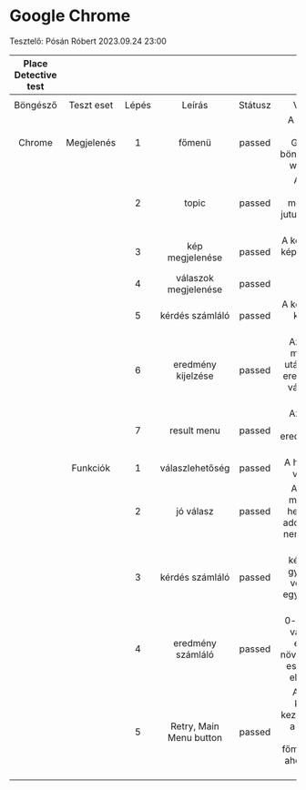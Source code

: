 # Google Chrome

Tesztelő: Pósán Róbert
2023.09.24 23:00

| **Place Detective test** |  |  |  |  |  |  |
|:---:|:---:|:---:|:---:|:---:|:---:|:---:|
|  |  |  |  |  |  |  |
| Böngésző | Teszt eset | Lépés | Leírás | Státusz | Várt eredmény | Kapott eredmény |
| Chrome | Megjelenés | 1 | főmenü | passed | A menü helyesen jelenik meg a Google Chrome böngésző ablakában webes nézetben | A menü helyesen jelenik meg a Google Chrome böngésző ablakában webes nézetben |
|  |  | 2 | topic | passed | A topic nevére kattintva, a megfelelő oldalra jutunk és megjelenik az 1. kérdés | A topic nevére kattintva, a megfelelő oldalra jutunk és megjelenik az 1. kérdés |
|  |  | 3 | kép megjelenése | passed | A  kérdéshez tartozó kép méretarányosan megjelenik | A  kérdéshez tartozó kép méretarányosan megjelenik |
|  |  | 4 | válaszok megjelenése | passed | 4 db válasz megjelenik | 4 db válasz megjeleni |
|  |  | 5 | kérdés számláló | passed | A kép felett az adott kérdés számát megjeleníti | A kérdés szám a megfelelő helyen megjelent |
|  |  | 6 | eredmény kijelzése | passed | Az utolsó kérdés megválaszolása után megjelenik az eredmény, a helyes válaszok száma / összkérdés | Az eredmény megjelent és jól lett számolva|
|  |  | 7 | result menu | passed | Az utolsó kérdés után: eredmény,retry,Main Menu  | Az utolsó kérdés után: eredmény,retry,Main Menu |
|  | Funkciók | 1 | válaszlehetőség | passed | A helyes, helytelen választ jól jelzi. | 3 db helytelen és 1 db helyes  |
|  |  | 2 | jó válasz | passed | A jó válasz nem mindig egy adott helyen van, rossz adott válasz esetén nem érzékeli jónak. | A jó válasz esetén:eredmény+1 , rossz válasz esetén: eredmény változatlan  |
|  |  | 3 | kérdés számláló | passed | 0-ról indul, kérdésenként 1-gyel növekszik, a végén pontosan egyenlő a kérdések számával. | Minden kérdés után +1-et ad a számlálóhoz, amit a végén láthatunk |
|  |  | 4 | eredmény számláló | passed | 0-ról indul, Helyes válaszlehetőség esetén 1-gyel növekszik, ellenkező esetben marad az előző állapotban | A kvíz végén minden esetben a helyes eredmény jelent meg, helytelen válasz esetén nem ad hozzá pontot |
|  |  | 5 | Retry, Main Menu button | passed | A retry gombra kattintva újból kezdhetünk játszani, a Main Menu-re kattintva a főmenübe kerülünk, ahol választhatunk topicot | A retry gombra kattintva a kvíz újrakezdődött, a Main Menu-re kattintva a kezdő menübe kerültem. |